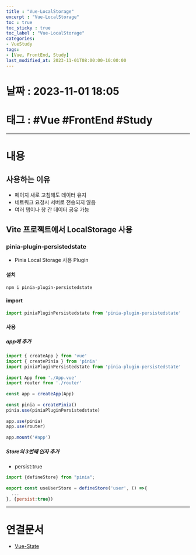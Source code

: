 ```yaml
---
title : "Vue-LocalStorage"
excerpt : "Vue-LocalStorage"
toc : true
toc_sticky : true
toc_label : "Vue-LocalStorage"
categories:
- VueStudy
tags:
- [Vue, FrontEnd, Study]
last_modified_at: 2023-11-01T08:00:00-10:00:00
---
```


# 날짜 : 2023-11-01 18:05

# 태그 :  #Vue #FrontEnd #Study 
---

# 내용

## 사용하는 이유
- 페이지 새로 고침해도 데이터 유지
- 네트워크 요청시 서버로 전송되지 않음
- 여러 탭이나 창 간 데이터 공유 가능

## Vite 프로젝트에서 LocalStorage  사용

### pinia-plugin-persistedstate
- Pinia Local Storage 사용 Plugin

#### 설치

```bash
npm i pinia-plugin-persistedstate
```

#### import

```javascript
import piniaPluginPersistedstate from 'pinia-plugin-persistedstate'
```

#### 사용

##### app에 추가

```javascript
import { createApp } from 'vue'  
import { createPinia } from 'pinia'  
import piniaPluginPersistedstate from 'pinia-plugin-persistedstate'
  
import App from './App.vue'  
import router from './router'  
  
const app = createApp(App)  
  
const pinia = createPinia()  
pinia.use(piniaPluginPersistedstate)  
  
app.use(pinia)  
app.use(router)  
  
app.mount('#app')
```

##### Store의 3번째 인자 추가
- persist:true

```javascript
import {defineStore} from "pinia";  
  
export const useUserStore = defineStore('user', () =>{  
  ...
}, {persist:true})
```

---

# 연결문서
- [Vue-State](../../VueStudy/VueStudy-Vue-State)